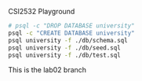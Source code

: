 CSI2532 Playground

```bash
# psql -c "DROP DATABASE university"
psql -c "CREATE DATABASE university"
psql university -f ./db/schema.sql
psql university -f ./db/seed.sql
psql university -f ./db/test.sql
```

This is the lab02 branch